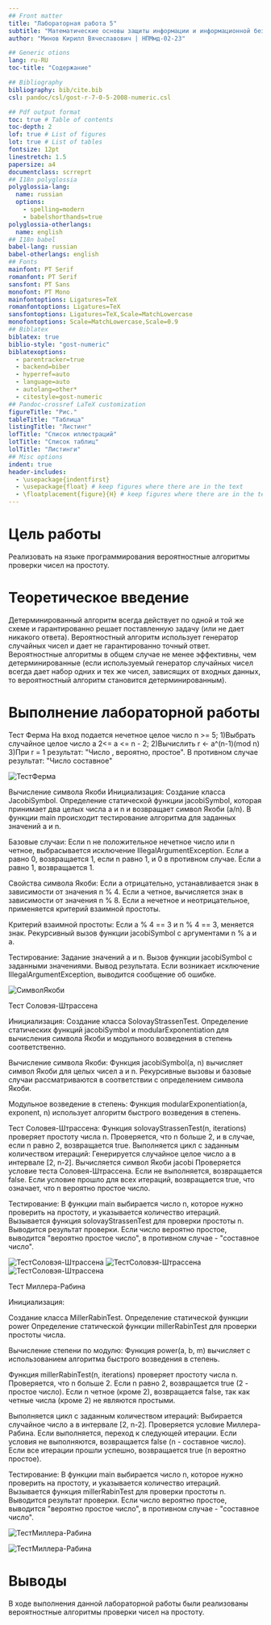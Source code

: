 ```yaml
---
## Front matter
title: "Лабораторная работа 5"
subtitle: "Математические основы защиты информации и информационной безопасности"
author: "Минов Кирилл Вячеславович | НПМмд-02-23"

## Generic otions
lang: ru-RU
toc-title: "Содержание"

## Bibliography
bibliography: bib/cite.bib
csl: pandoc/csl/gost-r-7-0-5-2008-numeric.csl

## Pdf output format
toc: true # Table of contents
toc-depth: 2
lof: true # List of figures
lot: true # List of tables
fontsize: 12pt
linestretch: 1.5
papersize: a4
documentclass: scrreprt
## I18n polyglossia
polyglossia-lang:
  name: russian
  options:
	- spelling=modern
	- babelshorthands=true
polyglossia-otherlangs:
  name: english
## I18n babel
babel-lang: russian
babel-otherlangs: english
## Fonts
mainfont: PT Serif
romanfont: PT Serif
sansfont: PT Sans
monofont: PT Mono
mainfontoptions: Ligatures=TeX
romanfontoptions: Ligatures=TeX
sansfontoptions: Ligatures=TeX,Scale=MatchLowercase
monofontoptions: Scale=MatchLowercase,Scale=0.9
## Biblatex
biblatex: true
biblio-style: "gost-numeric"
biblatexoptions:
  - parentracker=true
  - backend=biber
  - hyperref=auto
  - language=auto
  - autolang=other*
  - citestyle=gost-numeric
## Pandoc-crossref LaTeX customization
figureTitle: "Рис."
tableTitle: "Таблица"
listingTitle: "Листинг"
lofTitle: "Список иллюстраций"
lotTitle: "Список таблиц"
lolTitle: "Листинги"
## Misc options
indent: true
header-includes:
  - \usepackage{indentfirst}
  - \usepackage{float} # keep figures where there are in the text
  - \floatplacement{figure}{H} # keep figures where there are in the text
---
```


# Цель работы


Реализовать на языке программирования вероятностные алгоритмы проверки чисел на простоту.

# Теоретическое введение

Детерминированный алгоритм всегда действует по одной и той же схеме и гарантированно решает поставленную задачу (или не дает никакого ответа). Вероятностный алгоритм использует генератор случайных чисел и дает не гарантированно точный ответ. Вероятностные алгоритмы в общем случае не менее эффективны, чем детерминированные (если используемый генератор случайных чисел всегда дает набор одних и тех же чисел, зависящих от входных данных, то вероятностный алгоритм становится детерминированным).

# Выполнение лабораторной работы

Тест Ферма
На вход подается нечетное целое число n >= 5;
1)Выбрать случайное целое число a 2<= a <= n - 2; 
2)Вычислить r <- a^(n-1)(mod n)
3)При r = 1 результат: "Число , вероятно, простое". В противном случае результат: "Число составное"

![ТестФерма](images/ТестФерма.PNG)

Вычисление символа Якоби
Инициализация:
Создание класса JacobiSymbol.
Определение статической функции jacobiSymbol, которая принимает два целых числа a и n и возвращает символ Якоби (a/n).
В функции main происходит тестирование алгоритма для заданных значений a и n.

Базовые случаи:
Если n не положительное нечетное число или n четное, выбрасывается исключение IllegalArgumentException.
Если a равно 0, возвращается 1, если n равно 1, и 0 в противном случае.
Если a равно 1, возвращается 1.

Свойства символа Якоби:
Если a отрицательно, устанавливается знак в зависимости от значения n % 4.
Если a четное, вычисляется знак в зависимости от значения n % 8.
Если a нечетное и неотрицательное, применяется критерий взаимной простоты.

Критерий взаимной простоты:
Если a % 4 == 3 и n % 4 == 3, меняется знак.
Рекурсивный вызов функции jacobiSymbol с аргументами n % a и a.

Тестирование:
Задание значений a и n.
Вызов функции jacobiSymbol с заданными значениями.
Вывод результата. Если возникает исключение IllegalArgumentException, выводится сообщение об ошибке.

![СимволЯкоби](images/СимволЯкоби.PNG)

Тест Соловэя-Штрассена

Инициализация:
Создание класса SolovayStrassenTest.
Определение статических функций jacobiSymbol и modularExponentiation для вычисления символа Якоби и модульного возведения в степень соответственно.

Вычисление символа Якоби:
Функция jacobiSymbol(a, n) вычисляет символ Якоби для целых чисел a и n.
Рекурсивные вызовы и базовые случаи рассматриваются в соответствии с определением символа Якоби.

Модульное возведение в степень:
Функция modularExponentiation(a, exponent, n) использует алгоритм быстрого возведения в степень.

Тест Соловея-Штрассена:
Функция solovayStrassenTest(n, iterations) проверяет простоту числа n.
Проверяется, что n больше 2, и в случае, если n равно 2, возвращается true.
Выполняется цикл с заданным количеством итераций:
Генерируется случайное целое число a в интервале [2, n-2].
Вычисляется символ Якоби jacobi 
Проверяется условие теста Соловея-Штрассена. Если не выполняется, возвращается false.
Если условие прошло для всех итераций, возвращается true, что означает, что n вероятно простое число.

Тестирование:
В функции main выбирается число n, которое нужно проверить на простоту, и указывается количество итераций.
Вызывается функция solovayStrassenTest для проверки простоты n.
Выводится результат проверки. Если число вероятно простое, выводится "вероятно простое число", в противном случае - "составное число".

![ТестСоловэя-Штрассена](images/ТестСоловэя-Штрассена(1).PNG)
![ТестСоловэя-Штрассена](images/ТестСоловэя-Штрассена(2).PNG)
![ТестСоловэя-Штрассена](images/ТестСоловэя-Штрассена(3).PNG)

Тест Миллера-Рабина 

Инициализация:

Создание класса MillerRabinTest.
Определение статической функции power
Определение статической функции millerRabinTest для проверки простоты числа.

Вычисление степени по модулю:
Функция power(a, b, m) вычисляет  с использованием алгоритма быстрого возведения в степень.

Функция millerRabinTest(n, iterations) проверяет простоту числа n.
Проверяется, что n больше 2. Если n равно 2, возвращается true (2 - простое число).
Если n четное (кроме 2), возвращается false, так как четные числа (кроме 2) не являются простыми.

Выполняется цикл с заданным количеством итераций:
Выбирается случайное число a в интервале [2, n-2].
Проверяется условие Миллера-Рабина. Если выполняется, переход к следующей итерации.
Если условия не выполняются, возвращается false (n - составное число).
Если все итерации прошли успешно, возвращается true (n вероятно простое).

Тестирование:
В функции main выбирается число n, которое нужно проверить на простоту, и указывается количество итераций.
Вызывается функция millerRabinTest для проверки простоты n.
Выводится результат проверки. Если число вероятно простое, выводится "вероятно простое число", в противном случае - "составное число".

![ТестМиллера-Рабина](images/ТестМиллера-Рабина(1).PNG)

![ТестМиллера-Рабина](images/ТестМиллера-Рабина(2).PNG)

# Выводы

В ходе выполнения данной лабораторной работы были реализованы вероятностные алгоритмы проверки чисел на простоту.


